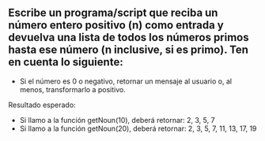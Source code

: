 ## Escribe un programa/script que reciba un número entero positivo (n) como entrada y devuelva una lista de todos los números primos hasta ese número (n inclusive, si es primo). Ten en cuenta lo siguiente:

* Si el número es 0 o negativo, retornar un mensaje al usuario o, al menos, transformarlo a positivo.

Resultado esperado:
* Si llamo a la función getNoun(10), deberá retornar: 2, 3, 5, 7
* Si llamo a la función getNoun(20), deberá retornar: 2, 3, 5, 7, 11, 13, 17, 19